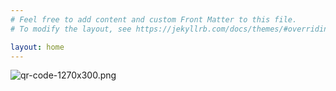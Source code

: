 ```yaml
---
# Feel free to add content and custom Front Matter to this file.
# To modify the layout, see https://jekyllrb.com/docs/themes/#overriding-theme-defaults

layout: home
---
```


![qr-code-1270x300.png](https://zhengxl5566.github.io/img/java-helper/qr-code-1270x300.png)

